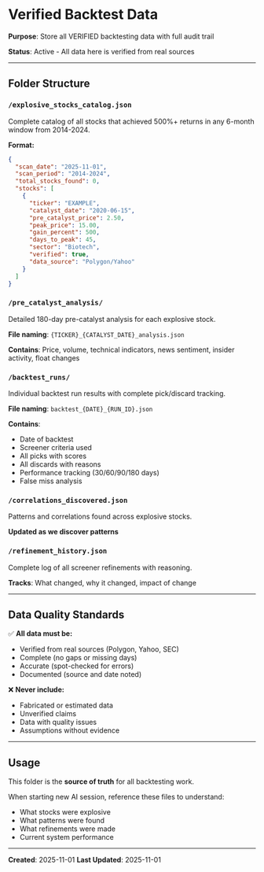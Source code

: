 # Verified Backtest Data

**Purpose**: Store all VERIFIED backtesting data with full audit trail

**Status**: Active - All data here is verified from real sources

---

## Folder Structure

### `/explosive_stocks_catalog.json`
Complete catalog of all stocks that achieved 500%+ returns in any 6-month window from 2014-2024.

**Format:**
```json
{
  "scan_date": "2025-11-01",
  "scan_period": "2014-2024",
  "total_stocks_found": 0,
  "stocks": [
    {
      "ticker": "EXAMPLE",
      "catalyst_date": "2020-06-15",
      "pre_catalyst_price": 2.50,
      "peak_price": 15.00,
      "gain_percent": 500,
      "days_to_peak": 45,
      "sector": "Biotech",
      "verified": true,
      "data_source": "Polygon/Yahoo"
    }
  ]
}
```

### `/pre_catalyst_analysis/`
Detailed 180-day pre-catalyst analysis for each explosive stock.

**File naming**: `{TICKER}_{CATALYST_DATE}_analysis.json`

**Contains**: Price, volume, technical indicators, news sentiment, insider activity, float changes

### `/backtest_runs/`
Individual backtest run results with complete pick/discard tracking.

**File naming**: `backtest_{DATE}_{RUN_ID}.json`

**Contains**: 
- Date of backtest
- Screener criteria used
- All picks with scores
- All discards with reasons
- Performance tracking (30/60/90/180 days)
- False miss analysis

### `/correlations_discovered.json`
Patterns and correlations found across explosive stocks.

**Updated as we discover patterns**

### `/refinement_history.json`
Complete log of all screener refinements with reasoning.

**Tracks**: What changed, why it changed, impact of change

---

## Data Quality Standards

✅ **All data must be:**
- Verified from real sources (Polygon, Yahoo, SEC)
- Complete (no gaps or missing days)
- Accurate (spot-checked for errors)
- Documented (source and date noted)

❌ **Never include:**
- Fabricated or estimated data
- Unverified claims
- Data with quality issues
- Assumptions without evidence

---

## Usage

This folder is the **source of truth** for all backtesting work.

When starting new AI session, reference these files to understand:
- What stocks were explosive
- What patterns were found
- What refinements were made
- Current system performance

---

**Created**: 2025-11-01
**Last Updated**: 2025-11-01
